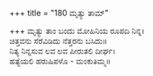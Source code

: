 +++
title = "180 ಮೃತ್ಯು ತಾಮ್"

+++
ಮೃತ್ಯು ತಾಂ ಬಂದು ಮೋಹಿನಿಯ ರೂಪದಿ ನಿನ್ನ।  
ಚಿತ್ತವನು ಸೆರೆವಿಡಿದು ನೆತ್ತರನು ಬಸಿದು॥  
ನಿತ್ಯ ನಿನ್ನಸುವ ಲವ ಲವ ಪೀರುತಲಿ ದೀರ್ಘ।  
ಹತ್ಯೆಯಲಿ ಹರುಷಿಪಳೊ - ಮಂಕುತಿಮ್ಮ॥  
